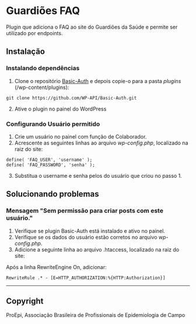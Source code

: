 # Guardiões FAQ
Plugin que adiciona o FAQ ao site do Guardiões da Saúde e permite ser utilizado por endpoints.

## Instalação

### Instalando dependências
1. Clone o repositório [Basic-Auth](https://github.com/WP-API/Basic-Auth) e depois copie-o para a pasta *plugins* (/wp-content/plugins):
```
git clone https://github.com/WP-API/Basic-Auth.git
```
2. Ative o plugin no painel do WordPress

### Configurando Usuário permitido
1. Crie um usuário no painel com função de Colaborador.
2. Acrescente as seguintes linhas ao arquivo *wp-config.php*, localizado na raiz do site:
```
define( 'FAQ_USER', 'username' );
define( 'FAQ_PASSWORD', 'senha' );
```
3. Substitua o username e senha pelos do usuário que criou no passo 1.


## Solucionando problemas

### Mensagem "Sem permissão para criar posts com este usuário."
1. Verifique se plugin Basic-Auth está instalado e ativo no painel.
2. Verifique se os dados do usuário estão corretos no arquivo *wp-config.php*.
2. Adicione a seguinte linha ao arquivo .htaccess, localizado na raiz do site:

Após a linha RewriteEngine On, adicionar:
```
RewriteRule .* - [E=HTTP_AUTHORIZATION:%{HTTP:Authorization}]
```

----
## Copyright
ProEpi, Associação Brasileira de Profissionais de Epidemiologia de Campo